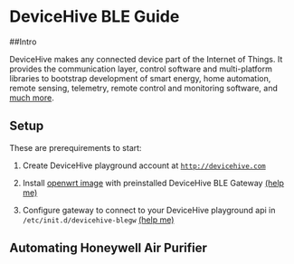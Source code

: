 # DeviceHive BLE Guide
##Intro

DeviceHive makes any connected device part of the Internet of Things. It provides the communication layer, control software and multi-platform libraries to bootstrap development of smart energy, home automation, remote sensing, telemetry, remote control and monitoring software, and [much more](http://devicehive.com). 

## Setup

These are prerequirements to start:

1. Create DeviceHive playground account at [`http://devicehive.com`](http://devicehive.com/user)


2. Install [openwrt image](https://drive.google.com/file/d/0B9Db_guVlBYjSlpybW1uRUszeE0) with preinstalled DeviceHive BLE Gateway [(help me)](SETUP.md#firmware)


3. Configure gateway to connect to your DeviceHive playground api in `/etc/init.d/devicehive-blegw` [(help me)](SETUP.md#configure)

## <a name="purifier"></a>Automating Honeywell Air Purifier
